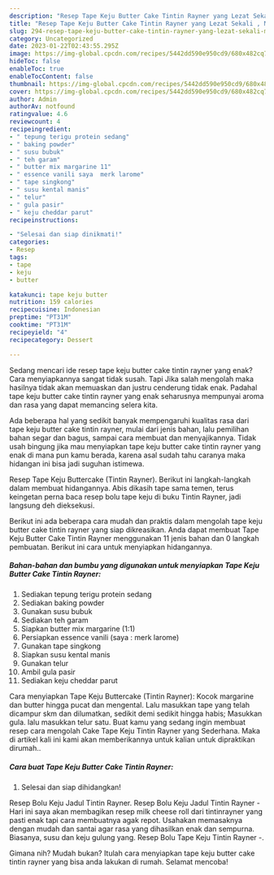 ```yaml
---
description: "Resep Tape Keju Butter Cake Tintin Rayner yang Lezat Sekali , Mantap"
title: "Resep Tape Keju Butter Cake Tintin Rayner yang Lezat Sekali , Mantap"
slug: 294-resep-tape-keju-butter-cake-tintin-rayner-yang-lezat-sekali-mantap
category: Uncategorized
date: 2023-01-22T02:43:55.295Z
image: https://img-global.cpcdn.com/recipes/5442dd590e950cd9/680x482cq70/tape-keju-butter-cake-tintin-rayner-foto-resep-utama.jpg
hideToc: false
enableToc: true
enableTocContent: false
thumbnail: https://img-global.cpcdn.com/recipes/5442dd590e950cd9/680x482cq70/tape-keju-butter-cake-tintin-rayner-foto-resep-utama.jpg
cover: https://img-global.cpcdn.com/recipes/5442dd590e950cd9/680x482cq70/tape-keju-butter-cake-tintin-rayner-foto-resep-utama.jpg
author: Admin
authorAv: notfound
ratingvalue: 4.6
reviewcount: 4
recipeingredient:
- " tepung terigu protein sedang"
- " baking powder"
- " susu bubuk"
- " teh garam"
- " butter mix margarine 11"
- " essence vanili saya  merk larome"
- " tape singkong"
- " susu kental manis"
- " telur"
- " gula pasir"
- " keju cheddar parut"
recipeinstructions:

- "Selesai dan siap dinikmati!"
categories:
- Resep
tags:
- tape
- keju
- butter

katakunci: tape keju butter 
nutrition: 159 calories
recipecuisine: Indonesian
preptime: "PT31M"
cooktime: "PT31M"
recipeyield: "4"
recipecategory: Dessert

---
```



Sedang mencari ide resep tape keju butter cake tintin rayner yang enak? Cara menyiapkannya sangat tidak susah. Tapi Jika salah mengolah maka hasilnya tidak akan memuaskan dan justru cenderung tidak enak. Padahal tape keju butter cake tintin rayner yang enak seharusnya mempunyai aroma dan rasa yang dapat memancing selera kita.


Ada beberapa hal yang sedikit banyak mempengaruhi kualitas rasa dari tape keju butter cake tintin rayner, mulai dari jenis bahan, lalu pemilihan bahan segar dan bagus, sampai cara membuat dan menyajikannya. Tidak usah bingung jika mau menyiapkan tape keju butter cake tintin rayner yang enak di mana pun kamu berada, karena asal sudah tahu caranya maka hidangan ini bisa jadi suguhan istimewa.

Resep Tape Keju Buttercake (Tintin Rayner). Berikut ini langkah-langkah dalam membuat hidangannya. Abis dikasih tape sama temen, terus keingetan perna baca resep bolu tape keju di buku Tintin Rayner, jadi langsung deh dieksekusi.


Berikut ini ada beberapa cara mudah dan praktis dalam mengolah tape keju butter cake tintin rayner yang siap dikreasikan. Anda dapat membuat Tape Keju Butter Cake Tintin Rayner menggunakan 11 jenis bahan dan 0 langkah pembuatan. Berikut ini cara untuk menyiapkan hidangannya.

<!--inarticleads1-->

##### Bahan-bahan dan bumbu yang digunakan untuk menyiapkan Tape Keju Butter Cake Tintin Rayner:

1. Sediakan  tepung terigu protein sedang
1. Sediakan  baking powder
1. Gunakan  susu bubuk
1. Sediakan  teh garam
1. Siapkan  butter mix margarine (1:1)
1. Persiapkan  essence vanili (saya : merk larome)
1. Gunakan  tape singkong
1. Siapkan  susu kental manis
1. Gunakan  telur
1. Ambil  gula pasir
1. Sediakan  keju cheddar parut


Cara menyiapkan Tape Keju Buttercake (Tintin Rayner): Kocok margarine dan butter hingga pucat dan mengental. Lalu masukkan tape yang telah dicampur skm dan dilumatkan, sedikit demi sedikit hingga habis; Masukkan gula. lalu masukkan telur satu. Buat kamu yang sedang ingin membuat resep cara mengolah Cake Tape Keju Tintin Rayner yang Sederhana. Maka di artikel kali ini kami akan memberikannya untuk kalian untuk dipraktikan dirumah.. 

<!--inarticleads2-->

##### Cara buat Tape Keju Butter Cake Tintin Rayner:


1. Selesai dan siap dihidangkan!

Resep Bolu Keju Jadul Tintin Rayner. Resep Bolu Keju Jadul Tintin Rayner - Hari ini saya akan membagikan resep milk cheese roll dari tintinrayner yang pasti enak tapi cara membuatnya agak repot. Usahakan memasaknya dengan mudah dan santai agar rasa yang dihasilkan enak dan sempurna. Biasanya, susu dan keju gulung yang. Resep Bolu Tape Keju Tintin Rayner -. 

Gimana nih? Mudah bukan? Itulah cara menyiapkan tape keju butter cake tintin rayner yang bisa anda lakukan di rumah. Selamat mencoba!
